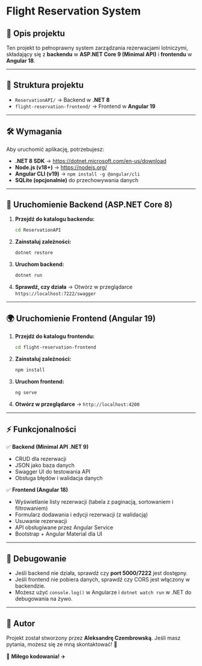 # Flight Reservation System

## 📌 Opis projektu
Ten projekt to pełnoprawny system zarządzania rezerwacjami lotniczymi, składający się z **backendu** w **ASP.NET Core 9 (Minimal API)** i **frontendu** w **Angular 18**.

---

## 📂 Struktura projektu
- `ReservationAPI/` → Backend w **.NET 8**
- `flight-reservation-frontend/` → Frontend w **Angular 19**

---

## 🛠 Wymagania
Aby uruchomić aplikację, potrzebujesz:
- **.NET 8 SDK** → https://dotnet.microsoft.com/en-us/download
- **Node.js (v18+)** → https://nodejs.org/
- **Angular CLI (v19)** → `npm install -g @angular/cli`
- **SQLite (opcjonalnie)** do przechowywania danych

---

## 🚀 Uruchomienie Backend (ASP.NET Core 8)
1. **Przejdź do katalogu backendu:**
   ```sh
   cd ReservationAPI
   ```
2. **Zainstaluj zależności:**
   ```sh
   dotnet restore
   ```
3. **Uruchom backend:**
   ```sh
   dotnet run
   ```
4. **Sprawdź, czy działa** → Otwórz w przeglądarce `https://localhost:7222/swagger`


---

## 🌍 Uruchomienie Frontend (Angular 19)
1. **Przejdź do katalogu frontendu:**
   ```sh
   cd flight-reservation-frontend
   ```
2. **Zainstaluj zależności:**
   ```sh
   npm install
   ```
3. **Uruchom frontend:**
   ```sh
   ng serve
   ```
4. **Otwórz w przeglądarce** → `http://localhost:4200`

---

## ⚡ Funkcjonalności
✅ **Backend (Minimal API .NET 9)**
- CRUD dla rezerwacji
- JSON jako baza danych
- Swagger UI do testowania API
- Obsługa błędów i walidacja danych

✅ **Frontend (Angular 18)**
- Wyświetlanie listy rezerwacji (tabela z paginacją, sortowaniem i filtrowaniem)
- Formularz dodawania i edycji rezerwacji (z walidacją)
- Usuwanie rezerwacji
- API obsługiwane przez Angular Service
- Bootstrap + Angular Material dla UI

---

## 🐞 Debugowanie
- Jeśli backend nie działa, sprawdź czy **port 5000/7222** jest dostępny.
- Jeśli frontend nie pobiera danych, sprawdź czy CORS jest włączony w backendzie.
- Możesz użyć `console.log()` w Angularze i `dotnet watch run` w .NET do debugowania na żywo.

---

## 📌 Autor
Projekt został stworzony przez **Aleksandrę Czembrowską**. Jeśli masz pytania, możesz się ze mną skontaktować! 🎉

🚀 **Miłego kodowania!** ✈️
